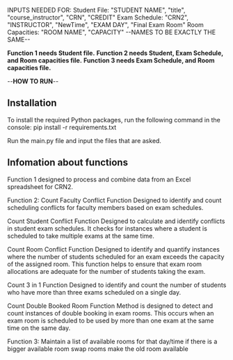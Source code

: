 INPUTS NEEDED FOR:
Student File: "STUDENT NAME", "title", "course_instructor", "CRN", "CREDIT"
Exam Schedule: "CRN2", "INSTRUCTOR", "NewTime", "EXAM DAY", "Final Exam Room"
Room Capacities: "ROOM NAME", "CAPACITY"
--NAMES TO BE EXACTLY THE SAME--

**Function 1 needs Student file.**
**Function 2 needs Student, Exam Schedule, and Room capacities file.**
**Function 3 needs Exam Schedule, and Room capacities file.**


--**HOW TO RUN**--
## Installation

To install the required Python packages, run the following command in the console:
pip install -r requirements.txt

Run the main.py file and input the files that are asked.


## Infomation about functions
Function 1 designed to process and combine data from an Excel spreadsheet for CRN2.

Function 2:
Count Faculty Conflict Function Designed to identify and count scheduling conflicts for faculty members based on exam schedules.

Count Student Conflict Function Designed to calculate and identify conflicts in student exam schedules. It checks for instances where a student is scheduled to take multiple exams at the same time.

Count Room Conflict Function  Designed to identify and quantify instances where the number of students scheduled for an exam exceeds the capacity of the assigned room. This function helps to ensure that exam room allocations are adequate for the number of students taking the exam.

Count 3 in 1 Function  Designed to identify and count the number of students who have more than three exams scheduled on a single day. 

Count Double Booked Room Function Method is designed to detect and count instances of double booking in exam rooms. This occurs when an exam room is scheduled to be used by more than one exam at the same time on the same day.

Function 3:
Maintain a list of available rooms for that day/time if there is a bigger available room swap rooms make the old room available

